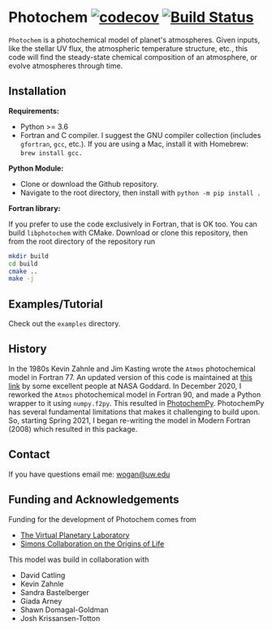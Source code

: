 # Photochem [![codecov](https://codecov.io/gh/Nicholaswogan/Photochem/branch/main/graph/badge.svg?token=ZTCXVTG371)](https://codecov.io/gh/Nicholaswogan/Photochem) [![Build Status](https://app.travis-ci.com/Nicholaswogan/Photochem.svg?branch=main)](https://app.travis-ci.com/Nicholaswogan/Photochem)

`Photochem` is a photochemical model of planet's atmospheres. Given inputs, like the stellar UV flux, the atmospheric temperature structure, etc., this code will find the steady-state chemical composition of an atmosphere, or evolve atmospheres through time.

## Installation

**Requirements:**
- Python >= 3.6
- Fortran and C compiler. I suggest the GNU compiler collection (includes `gfortran`, `gcc`, etc.). If you are using a Mac, install it with Homebrew: `brew install gcc.`

**Python Module:** 
- Clone or download the Github repository.
- Navigate to the root directory, then install with `python -m pip install .`

**Fortran library:** 

If you prefer to use the code exclusively in Fortran, that is OK too. You can build `libphotochem` with CMake. Download or clone this repository, then from the root directory of the repository run

```sh
mkdir build
cd build
cmake ..
make -j
```

## Examples/Tutorial

Check out the `examples` directory.

## History

In the 1980s Kevin Zahnle and Jim Kasting wrote the `Atmos` photochemical model in Fortran 77. An updated version of this code is maintained at [this link](https://github.com/VirtualPlanetaryLaboratory/atmos) by some excellent people at NASA Goddard. In December 2020, I reworked the `Atmos` photochemical model in Fortran 90, and made a Python wrapper to it using `numpy.f2py`. This resulted in [PhotochemPy](https://github.com/Nicholaswogan/PhotochemPy). PhotochemPy has several fundamental limitations that makes it challenging to build upon. So, starting Spring 2021, I began re-writing the model in Modern Fortran (2008) which resulted in this package.

## Contact

If you have questions email me: wogan@uw.edu

## Funding and Acknowledgements

Funding for the development of Photochem comes from
- [The Virtual Planetary Laboratory](https://depts.washington.edu/naivpl/content/welcome-virtual-planetary-laboratory)
- [Simons Collaboration on the Origins of Life](https://www.simonsfoundation.org/life-sciences/origins-of-life/simons-collaboration-on-the-origins-of-life/)

This model was build in collaboration with
- David Catling
- Kevin Zahnle
- Sandra Bastelberger
- Giada Arney
- Shawn Domagal-Goldman
- Josh Krissansen-Totton
